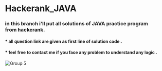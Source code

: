 # Hackerank_JAVA

### in this branch i'll put all solutions of JAVA practice program from hackerank.
#### * all question link are given as first line of solution code .
#### * feel free  to contact me if you face any problem to understand any logic .
![Group 5](https://user-images.githubusercontent.com/68644815/149797950-2ab41422-6415-4398-9987-6c9038a96677.png)
